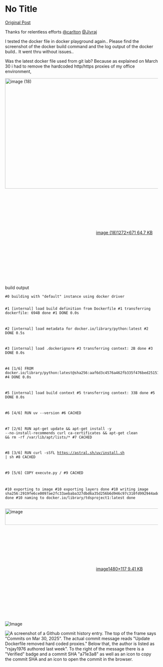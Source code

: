 # No Title

[Original Post](https://discourse.onlinedegree.iitm.ac.in/t/171141/442)

<p>Thanks for relentless efforts <a class="mention" href="/u/carlton">@carlton</a> <a class="mention" href="/u/jivraj">@Jivraj</a></p>
<p>I tested the docker file in docker playground again.. Please find the screenshot of the docker build command and the log output of the docker build.. It went thru without issues..</p>
<p>Was the latest docker file used from git lab? Because as explained on March 30 i had to remove the hardcoded http/https proxies of  my office environment,</p>
<p><div class="lightbox-wrapper"><a class="lightbox" href="https://europe1.discourse-cdn.com/flex013/uploads/iitm/original/3X/a/9/a90081b731c1b4fd6c4313837b50e3ca062d687d.png" data-download-href="/uploads/short-url/o73Mf3a72M2sl5QitGxzibKmytv.png?dl=1" title="image (18)" rel="noopener nofollow ugc"><img src="https://europe1.discourse-cdn.com/flex013/uploads/iitm/optimized/3X/a/9/a90081b731c1b4fd6c4313837b50e3ca062d687d_2_690x363.png" alt="image (18)" data-base62-sha1="o73Mf3a72M2sl5QitGxzibKmytv" width="690" height="363" srcset="https://europe1.discourse-cdn.com/flex013/uploads/iitm/optimized/3X/a/9/a90081b731c1b4fd6c4313837b50e3ca062d687d_2_690x363.png, https://europe1.discourse-cdn.com/flex013/uploads/iitm/optimized/3X/a/9/a90081b731c1b4fd6c4313837b50e3ca062d687d_2_1035x544.png 1.5x, https://europe1.discourse-cdn.com/flex013/uploads/iitm/original/3X/a/9/a90081b731c1b4fd6c4313837b50e3ca062d687d.png 2x" data-dominant-color="D7D4DA"><div class="meta"><svg class="fa d-icon d-icon-far-image svg-icon" aria-hidden="true"><use href="#far-image"></use></svg><span class="filename">image (18)</span><span class="informations">1272×671 64.7 KB</span><svg class="fa d-icon d-icon-discourse-expand svg-icon" aria-hidden="true"><use href="#discourse-expand"></use></svg></div></a></div></p>
<p>build output</p>
<pre><code class="lang-auto">#0 building with "default" instance using docker driver

#1 [internal] load build definition from Dockerfile
#1 transferring dockerfile: 694B done
#1 DONE 0.0s

#2 [internal] load metadata for docker.io/library/python:latest
#2 DONE 0.5s

#3 [internal] load .dockerignore
#3 transferring context: 2B done
#3 DONE 0.0s

#4 [1/6] FROM docker.io/library/python:latest@sha256:aaf6d3c4576a462fb335f476bed251511f2f1e61ca8e8e97e9e197bc92a7a1ee
#4 DONE 0.0s

#5 [internal] load build context
#5 transferring context: 33B done
#5 DONE 0.0s

#6 [4/6] RUN uv --version
#6 CACHED

#7 [2/6] RUN apt-get update &amp;&amp; apt-get install -y --no-install-recommends curl ca-certificates &amp;&amp;     apt-get clean &amp;&amp; rm -rf /var/lib/apt/lists/*
#7 CACHED

#8 [3/6] RUN curl -sSfL https://astral.sh/uv/install.sh | sh
#8 CACHED

#9 [5/6] COPY execute.py /
#9 CACHED

#10 exporting to image
#10 exporting layers done
#10 writing image sha256:2919fe6ce0097ae2fc33aebaba327dbd6a35d256b6d946c97c310fd992944add done
#10 naming to docker.io/library/tdsproject1:latest done
</code></pre>
<p><div class="lightbox-wrapper"><a class="lightbox" href="https://europe1.discourse-cdn.com/flex013/uploads/iitm/original/3X/b/8/b8f94b7678326660ebf7803d7c08ae0433b0dd59.png" data-download-href="/uploads/short-url/qolXTUtpETES0uyBNNmc1hh6Lj3.png?dl=1" title="image" rel="noopener nofollow ugc"><img src="https://europe1.discourse-cdn.com/flex013/uploads/iitm/optimized/3X/b/8/b8f94b7678326660ebf7803d7c08ae0433b0dd59_2_690x54.png" alt="image" data-base62-sha1="qolXTUtpETES0uyBNNmc1hh6Lj3" width="690" height="54" srcset="https://europe1.discourse-cdn.com/flex013/uploads/iitm/optimized/3X/b/8/b8f94b7678326660ebf7803d7c08ae0433b0dd59_2_690x54.png, https://europe1.discourse-cdn.com/flex013/uploads/iitm/optimized/3X/b/8/b8f94b7678326660ebf7803d7c08ae0433b0dd59_2_1035x81.png 1.5x, https://europe1.discourse-cdn.com/flex013/uploads/iitm/optimized/3X/b/8/b8f94b7678326660ebf7803d7c08ae0433b0dd59_2_1380x108.png 2x" data-dominant-color="FAFAFA"><div class="meta"><svg class="fa d-icon d-icon-far-image svg-icon" aria-hidden="true"><use href="#far-image"></use></svg><span class="filename">image</span><span class="informations">1480×117 9.41 KB</span><svg class="fa d-icon d-icon-discourse-expand svg-icon" aria-hidden="true"><use href="#discourse-expand"></use></svg></div></a></div></p>

![Image](https://europe1.discourse-cdn.com/flex013/uploads/iitm/optimized/3X/a/9/a90081b731c1b4fd6c4313837b50e3ca062d687d_2_690x363.png)

![A screenshot of a Github commit history entry. The top of the frame says "Commits on Mar 30, 2025". The actual commit message reads "Update Dockerfile removed hard coded proxies." Below that, the author is listed as "rsjay1976 authored last week". To the right of the message there is a "Verified" badge and a commit SHA "a71e3a8" as well as an icon to copy the commit SHA and an icon to open the commit in the browser.](https://europe1.discourse-cdn.com/flex013/uploads/iitm/optimized/3X/b/8/b8f94b7678326660ebf7803d7c08ae0433b0dd59_2_690x54.png)